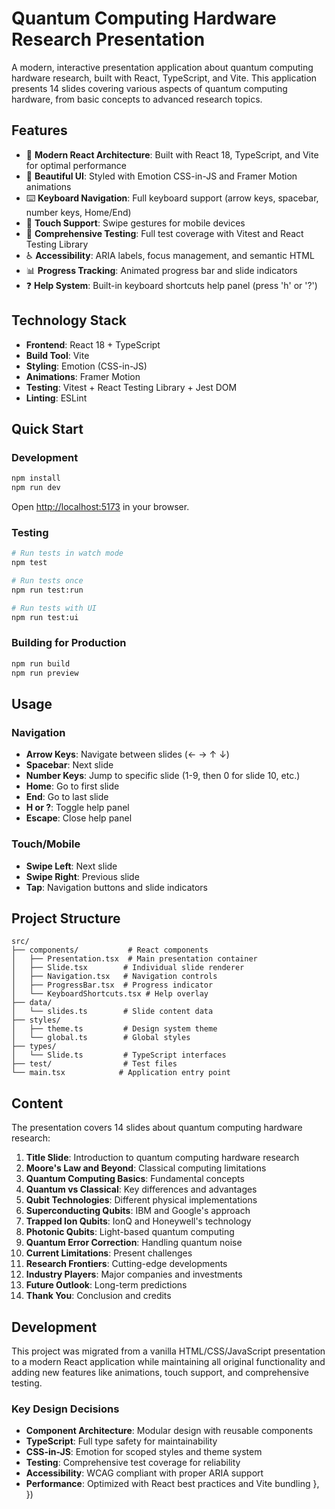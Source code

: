 # Quantum Computing Hardware Research Presentation

A modern, interactive presentation application about quantum computing hardware research, built with React, TypeScript, and Vite. This application presents 14 slides covering various aspects of quantum computing hardware, from basic concepts to advanced research topics.

## Features

- 🎯 **Modern React Architecture**: Built with React 18, TypeScript, and Vite for optimal performance
- 🎨 **Beautiful UI**: Styled with Emotion CSS-in-JS and Framer Motion animations
- ⌨️ **Keyboard Navigation**: Full keyboard support (arrow keys, spacebar, number keys, Home/End)
- 📱 **Touch Support**: Swipe gestures for mobile devices
- 🧪 **Comprehensive Testing**: Full test coverage with Vitest and React Testing Library
- ♿ **Accessibility**: ARIA labels, focus management, and semantic HTML
- 📊 **Progress Tracking**: Animated progress bar and slide indicators
- ❓ **Help System**: Built-in keyboard shortcuts help panel (press 'h' or '?')

## Technology Stack

- **Frontend**: React 18 + TypeScript
- **Build Tool**: Vite
- **Styling**: Emotion (CSS-in-JS)
- **Animations**: Framer Motion
- **Testing**: Vitest + React Testing Library + Jest DOM
- **Linting**: ESLint

## Quick Start

### Development

```bash
npm install
npm run dev
```

Open [http://localhost:5173](http://localhost:5173) in your browser.

### Testing

```bash
# Run tests in watch mode
npm test

# Run tests once
npm run test:run

# Run tests with UI
npm run test:ui
```

### Building for Production

```bash
npm run build
npm run preview
```

## Usage

### Navigation

- **Arrow Keys**: Navigate between slides (← → ↑ ↓)
- **Spacebar**: Next slide
- **Number Keys**: Jump to specific slide (1-9, then 0 for slide 10, etc.)
- **Home**: Go to first slide
- **End**: Go to last slide
- **H or ?**: Toggle help panel
- **Escape**: Close help panel

### Touch/Mobile

- **Swipe Left**: Next slide
- **Swipe Right**: Previous slide
- **Tap**: Navigation buttons and slide indicators

## Project Structure

```
src/
├── components/           # React components
│   ├── Presentation.tsx  # Main presentation container
│   ├── Slide.tsx        # Individual slide renderer
│   ├── Navigation.tsx   # Navigation controls
│   ├── ProgressBar.tsx  # Progress indicator
│   └── KeyboardShortcuts.tsx # Help overlay
├── data/
│   └── slides.ts        # Slide content data
├── styles/
│   ├── theme.ts         # Design system theme
│   └── global.ts        # Global styles
├── types/
│   └── Slide.ts         # TypeScript interfaces
├── test/                # Test files
└── main.tsx            # Application entry point
```

## Content

The presentation covers 14 slides about quantum computing hardware research:

1. **Title Slide**: Introduction to quantum computing hardware research
2. **Moore's Law and Beyond**: Classical computing limitations
3. **Quantum Computing Basics**: Fundamental concepts
4. **Quantum vs Classical**: Key differences and advantages
5. **Qubit Technologies**: Different physical implementations
6. **Superconducting Qubits**: IBM and Google's approach
7. **Trapped Ion Qubits**: IonQ and Honeywell's technology
8. **Photonic Qubits**: Light-based quantum computing
9. **Quantum Error Correction**: Handling quantum noise
10. **Current Limitations**: Present challenges
11. **Research Frontiers**: Cutting-edge developments
12. **Industry Players**: Major companies and investments
13. **Future Outlook**: Long-term predictions
14. **Thank You**: Conclusion and credits

## Development

This project was migrated from a vanilla HTML/CSS/JavaScript presentation to a modern React application while maintaining all original functionality and adding new features like animations, touch support, and comprehensive testing.

### Key Design Decisions

- **Component Architecture**: Modular design with reusable components
- **TypeScript**: Full type safety for maintainability
- **CSS-in-JS**: Emotion for scoped styles and theme system
- **Testing**: Comprehensive test coverage for reliability
- **Accessibility**: WCAG compliant with proper ARIA support
- **Performance**: Optimized with React best practices and Vite bundling
  },
})
```
